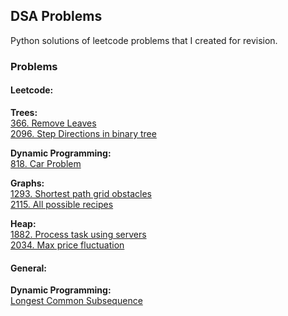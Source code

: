 ## DSA Problems

Python solutions of leetcode problems that I created for revision.

### Problems

#### Leetcode:

**Trees:** \
[366. Remove Leaves](./leetcode/trees/366-remove-leaves.md) \
[2096. Step Directions in binary tree](./leetcode/trees/2096-step-directions-from-bin-tree-node-to-another.md)


**Dynamic Programming:** \
[818. Car Problem](./leetcode/dynamic_programming/818-car-problem.md)


**Graphs:** \
[1293. Shortest path grid obstacles](./leetcode/graphs/1293-shortest-path-grid-obstacles.md) \
[2115. All possible recipes](./leetcode/graphs/2115-all-possible-recipes.md)


**Heap:** \
[1882. Process task using servers](./leetcode/heap/1882-process-task-using-servers.md) \
[2034. Max price fluctuation](./leetcode/heap/2034-max-price-fluctuation.md)


#### General:

**Dynamic Programming:** \
[Longest Common Subsequence](./general/dynamic_programming/longest_common_subsequence.md)

